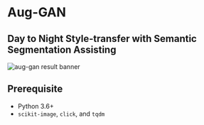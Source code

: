 # Aug-GAN

## Day to Night Style-transfer with Semantic Segmentation Assisting

![aug-gan result banner]('./doc/banner.jpg')

## Prerequisite

- Python 3.6+
- `scikit-image`, `click`, and `tqdm`


